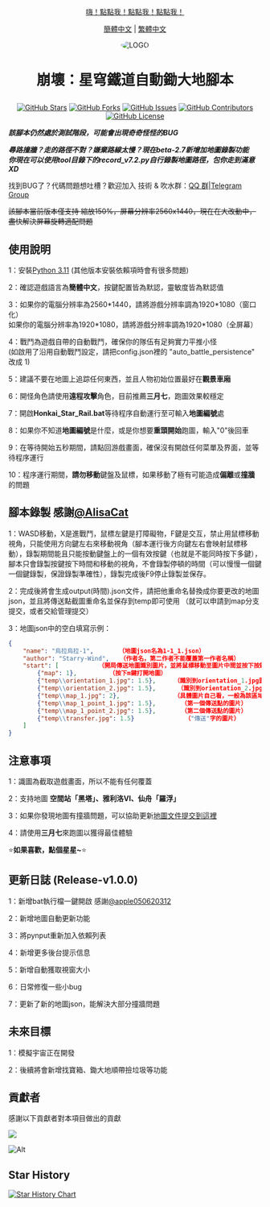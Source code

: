 <div align="center">

[嗨！點點我！點點我！點點我！ ](#使用說明)

[簡體中文](README.md) | [繁體中文](README_CHT.md)
 
<img alt="LOGO" src="https://github.com/Starry-Wind/Honkai-Star-Rail/blob/318c2c19c45d7c26f6b663a57018519f367a09a5/temp/love!.png" style="border-radius:50%">

<h1 align="center">

崩壞：星穹鐵道自動鋤大地腳本

</h1>
 
[![GitHub Stars](https://img.shields.io/github/stars/Starry-Wind/Honkai-Star-Rail?style=flat-square)](https://github.com/Starry-Wind/Honkai-Star-Rail/stargazers)
[![GitHub Forks](https://img.shields.io/github/forks/Starry-Wind/Honkai-Star-Rail?style=flat-square)](https://github.com/Starry-Wind/Honkai-Star-Rail/network)
[![GitHub Issues](https://img.shields.io/github/issues/Starry-Wind/Honkai-Star-Rail?style=flat-square)](https://github.com/Starry-Wind/Honkai-Star-Rail/issues)
[![GitHub Contributors](https://img.shields.io/github/contributors/Starry-Wind/Honkai-Star-Rail?style=flat-square)](https://github.com/Starry-Wind/Honkai-Star-Rail/graphs/contributors)
[![GitHub License](https://img.shields.io/github/license/Starry-Wind/Honkai-Star-Rail?style=flat-square)](https://github.com/Starry-Wind/Honkai-Star-Rail/blob/main/LICENSE)
</div>

*****該腳本仍然處於測試階段，可能會出現奇奇怪怪的BUG*****

***尋路撞牆？走的路徑不對？嫌棄路線太慢？現在beta-2.7新增加地圖錄製功能***<br>
***你現在可以使用tool目錄下的record_v7.2.py自行錄製地圖路徑，包你走到滿意 XD***

找到BUG了？代碼問題想吐槽？歡迎加入 技術 & 吹水群：[QQ 群](https://qm.qq.com/cgi-bin/qm/qr?k=xdCO46fHlVcY7D2L7elXzqcxL3nyTGnW&jump_from=webapi&authKey=uWZooQ2szv+nG/re7luCKn8LW1KibSb0vvi0FycA45Mglm5AGM1GP2iJ+SiWmDwg)|[Telegram Group](https://t.me/+yeQEhnuT9O41NDM1)<br>

~~該腳本當前版本僅支持 縮放150%，屏幕分辨率2560x1440，現在在大改動中，盡快解決屏幕旋轉適配問題~~

## 使用說明

1：安裝[Python 3.11](https://www.microsoft.com/store/productId/9NRWMJP3717K) (其他版本安裝依賴項時會有很多問題)

2：確認遊戲語言為**簡體中文**，按鍵配置皆為默認，靈敏度皆為默認值

3：如果你的電腦分辨率為2560\*1440，請將游戲分辨率調為1920\*1080（窗口化）<br>
   如果你的電腦分辨率為1920\*1080，請將游戲分辨率調為1920\*1080（全屏幕）
   
4：戰鬥為遊戲自帶的自動戰鬥，確保你的隊伍有足夠實力平推小怪<br>
   (如啟用了沿用自動戰鬥設定，請把config.json裡的 "auto_battle_persistence" 改成 1) 

5：建議不要在地圖上追踪任何東西，並且人物初始位置最好在**觀景車廂**

6：開怪角色請使用**遠程攻擊**角色，目前推薦**三月七**，跑圖效果較穩定

7：開啟**Honkai_Star_Rail.bat**等待程序自動運行至可輸入**地圖編號**處

8：如果你不知道**地圖編號**是什麼，或是你想要**重頭開始**跑圖，輸入"0"後回車

9：在等待開始五秒期間，請點回游戲畫面，確保沒有開啟任何菜單及界面，並等待程序運行

10：程序運行期間，**請勿移動**鍵盤及鼠標，如果移動了極有可能造成**偏離**或**撞牆**的問題

## 腳本錄製 感謝[@AlisaCat](https://github.com/AlisaCat-S)

1：WASD移動，X是進戰鬥，鼠標左鍵是打障礙物，F鍵是交互，禁止用鼠標移動視角，只能使用方向鍵左右來移動視角（腳本運行後方向鍵左右會映射鼠標移動），錄製期間能且只能按動鍵盤上的一個有效按鍵（也就是不能同時按下多鍵），腳本只會錄製按鍵按下時間和移動的視角，不會錄製停頓的時間（可以慢慢一個鍵一個鍵錄製，保證錄製準確性），錄製完成後F9停止錄製並保存。

2：完成後將會生成output(時間).json文件，請把他重命名替換成你要更改的地圖json，並且將傳送點截圖重命名並保存到temp即可使用 （就可以申請到map分支提交，或者交給管理提交）

3：地圖json中的空白填寫示例：
```json
{
    "name": "烏拉烏拉-1",       （地圖json名為1-1_1.json）
    "author": "Starry-Wind",   （作者名，第二作者不能覆蓋第一作者名稱）
    "start": [           （開局傳送地圖識別圖片，並將鼠標移動至圖片中間並按下按鍵）
        {"map": 1},         （按下m鍵打開地圖）
        {"temp\\orientation_1.jpg": 1.5},     （識別到orientation_1.jpg圖片後，將鼠標移動至圖片中間並按下按鍵）
        {"temp\\orientation_2.jpg": 1.5},      （識別到orientation_2.jpg圖片後，將鼠標移動至圖片中間並按下按鍵）
        {"temp\\map_1.jpg": 2},               （具體圖片自己看，一般為該區域名"烏拉烏拉"的地圖文字）
        {"temp\\map_1_point_1.jpg": 1.5},       （第一個傳送點的圖片）
        {"temp\\map_1_point_2.jpg": 1.5},       （第二個傳送點的圖片）
        {"temp\\transfer.jpg": 1.5}              （"傳送"字的圖片）
    ]
}
```
 
## 注意事項
 
1：識圖為截取遊戲畫面，所以不能有任何覆蓋
 
2：支持地圖 **空間站「黑塔」、雅利洛VI、仙舟「羅浮」**

3：如果你發現地圖有撞牆問題，可以協助更新[地圖文件提交到這裡](https://github.com/Starry-Wind/Honkai-Star-Rail/tree/map)

4：請使用**三月七**來跑圖以獲得最佳體驗

⭐**如果喜歡，點個星星~**⭐

## 更新日誌 (Release-v1.0.0)

1：新增bat執行檔一鍵開啟 感謝[@apple050620312
](https://github.com/apple050620312)

2：新增地圖自動更新功能

3：將pynput重新加入依賴列表

4：新增更多後台提示信息

5：新增自動獲取視窗大小

6：日常修復一些小bug

7：更新了新的地圖json，能解決大部分撞牆問題

## 未來目標

1：模擬宇宙正在開發

2：後續將會新增找寶箱、鋤大地順帶撿垃圾等功能

## 貢獻者

感謝以下貢獻者對本項目做出的貢獻

<a href="https://github.com/Starry-Wind/Honkai-Star-Rail/graphs/contributors">

  <img src="https://contrib.rocks/image?repo=Starry-Wind/Honkai-Star-Rail" />

</a>

![Alt](https://repobeats.axiom.co/api/embed/79d87540c597fc0b30893860e7b92da60c555fa9.svg "Repobeats analytics image")


## Star History

[![Star History Chart](https://api.star-history.com/svg?repos=Starry-Wind/Honkai-Star-Rail&type=Date)](https://star-history.com/#Starry-Wind/Honkai-Star-Rail&Date)
